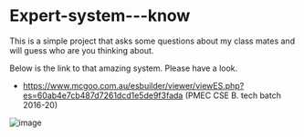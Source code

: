 # Expert-system---know
This is a simple project that asks some questions about my class mates and will guess who are you thinking about.

Below is the link to that amazing system. Please have a look.
- https://www.mcgoo.com.au/esbuilder/viewer/viewES.php?es=60ab4e7cb487d7261dcd1e5de9f3fada (PMEC CSE B. tech batch 2016-20)

![image](https://user-images.githubusercontent.com/67629726/184884172-564ff0fa-427d-4cd2-bef3-c456a660b60f.png)
